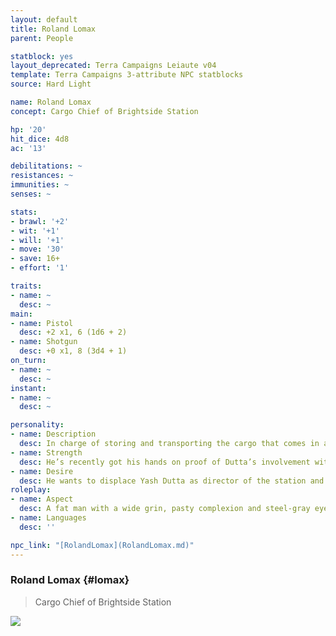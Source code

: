 ```yaml
---
layout: default
title: Roland Lomax
parent: People

statblock: yes
layout_deprecated: Terra Campaigns Leiaute v04
template: Terra Campaigns 3-attribute NPC statblocks
source: Hard Light

name: Roland Lomax
concept: Cargo Chief of Brightside Station

hp: '20'
hit_dice: 4d8
ac: '13'

debilitations: ~
resistances: ~
immunities: ~
senses: ~

stats:
- brawl: '+2'
- wit: '+1'
- will: '+1'
- move: '30'
- save: 16+
- effort: '1'

traits:
- name: ~
  desc: ~
main:
- name: Pistol
  desc: +2 x1, 6 (1d6 + 2)
- name: Shotgun
  desc: +0 x1, 8 (3d4 + 1)
on_turn:
- name: ~
  desc: ~
instant:
- name: ~
  desc: ~

personality:
- name: Description
  desc: In charge of storing and transporting the cargo that comes in and out of the station. He also serves as the unofficial quartermaster, and runs the gear shop known as “The Locker” on mid-deck. 
- name: Strength
  desc: He’s recently got his hands on proof of Dutta’s involvement with the embezzlement of GMI’s funds, and is waiting for the chance to spring it on a bank auditor.
- name: Desire
  desc: He wants to displace Yash Dutta as director of the station and is quite willing to kill anyone who gets in his way. 
roleplay:
- name: Aspect
  desc: A fat man with a wide grin, pasty complexion and steel-gray eyes. His hands are perpetually sweaty.
- name: Languages
  desc: ''

npc_link: "[RolandLomax](RolandLomax.md)"
---
```

### Roland Lomax {#lomax}

> Cargo Chief of Brightside Station

![](https://i.imgur.com/0PTNdEm.png)
